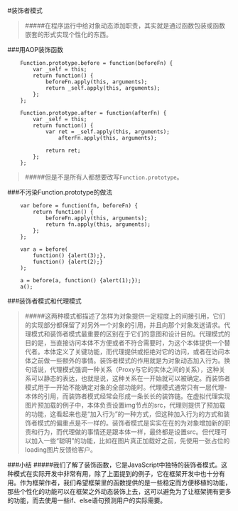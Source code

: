 #装饰者模式
>#####在程序运行中给对象动态添加职责，其实就是通过函数包装或函数嵌套的形式实现个性化的东西。

###用AOP装饰函数
```
	Function.prototype.before = function(beforeFn) {
		var _self = this;
		return function() {
			beforeFn.apply(this, arguments);
			return _self.apply(this, arguments);
		};
	};
	
	Function.prototype.after = function(afterFn) {
		var _self = this;
		return function() {
			var ret = _self.apply(this, arguments);
				afterFn.apply(this, arguments);
			
			return ret;
		};
	};

```

>#####但是不是所有人都想要改写`Function.prototype`。


###不污染Function.prototype的做法
```
	var before = function(fn, beforeFn) {
		return function() {
			beforeFn.apply(this, arguments);
			return fn.apply(this, arguments);
		};
	};
	
	var a = before(
		function() {alert(3);},
		function() {alert(2);}
	);
	
	a = before(a, function() {alert(1);});
	a();
```

###装饰者模式和代理模式
>#####这两种模式都描述了怎样为对象提供一定程度上的间接引用，它们的实现部分都保留了对另外一个对象的引用，并且向那个对象发送请求。代理模式和装饰者模式最重要的区别在于它们的意图和设计目的。代理模式的目的是，当直接访问本体不方便或者不符合需要时，为这个本体提供一个替代者。本体定义了关键功能，而代理提供或拒绝对它的访问，或者在访问本体之前做一些额外的事情。装饰者模式的作用就是为对象动态加入行为。换句话说，代理模式强调一种关系（Proxy与它的实体之间的关系），这种关系可以静态的表达，也就是说，这种关系在一开始就可以被确定。而装饰者模式用于一开始不能确定对象的全部功能时。代理模式通常只有一层代理-本体的引用，而装饰者模式经常会形成一条长长的装饰链。在虚拟代理实现图片预加载的例子中，本体负责设置img节点的src，代理则提供了预加载的功能，这看起来也是“加入行为”的一种方式，但这种加入行为的方式和装饰者模式的偏重点是不一样的。装饰者模式是实实在在的为对象增加新的职责和行为，而代理做的事情还是跟本体一样，最终都是设置src。但代理可以加入一些“聪明”的功能，比如在图片真正加载好之前，先使用一张占位的loading图片反馈给客户。


###小结
#####我们了解了装饰函数，它是JavaScript中独特的装饰者模式。这种模式在实际开发中非常有用，除了上面提到的例子，它在框架开发中也十分有用。作为框架作者，我们希望框架里的函数提供的是一些稳定而方便移植的功能，那些个性化的功能可以在框架之外动态装饰上去，这可以避免为了让框架拥有更多的功能，而去使用一些if、else语句预测用户的实际需要。
